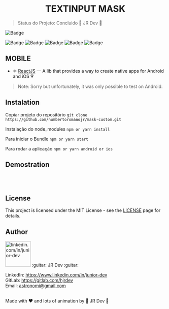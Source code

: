 <h1 align="center">
TEXTINPUT MASK
</h1>

> Status do Projeto: Concluido :guitar: JR Dev :guitar:


![Badge](https://img.shields.io/static/v1?label=reactnative&message=FrameWork&color=blue&style=for-the-badge&logo=REACTNATIVE)

![Badge](https://img.shields.io/github/issues/humbertoromanojr/pokemons?logo=visual-studio-code&style=plastic&logo=appveyor)
![Badge](https://img.shields.io/github/forks/humbertoromanojr/pokemons)
![Badge](https://img.shields.io/github/stars/humbertoromanojr/pokemons)
![Badge](https://img.shields.io/github/license/humbertoromanojr/pokemons)
![Badge](https://img.shields.io/twitter/url?url=https%3A%2F%2Fgithub.com%2Fhumbertoromanojr%2Fpokemons)

## MOBILE
- ⚛️ [ReactJS](https://reactjs.org/) — A lib that provides a way to create native apps for Android and iOS 💗

> Note: Sorry but unfortunately, it was only possible to test on Android.


## Instalation
Copiar projeto do repositório
`git clone https://github.com/humbertoromanojr/mask-custom.git`

Instalação do node_modules
`npm or yarn install`

Para iniciar o Bundle
`npm or yarn start`

Para rodar a aplicação
`npm or yarn android or ios`


## Demostration
<br>

<br>


## License
This project is licensed under the MIT License - see the [LICENSE](https://opensource.org/licenses/MIT) page for details.


## Author
<img src="https://avatars1.githubusercontent.com/u/6500430?s=460&u=42d7e22fa1c77b061505fe1cfc3fcaa3e2a4d1e5&v=4" width="80" alt="linkedin.com/in/junior-dev">
:guitar: JR Dev :guitar:
<br />

LinkedIn: https://www.linkedin.com/in/junior-dev <br />
GitLab: https://gitlab.com/hjrdev <br />
Email: astronomi@gmail.com <br />
<br />

Made with :heart: and lots of animation by :guitar: JR Dev :guitar:
